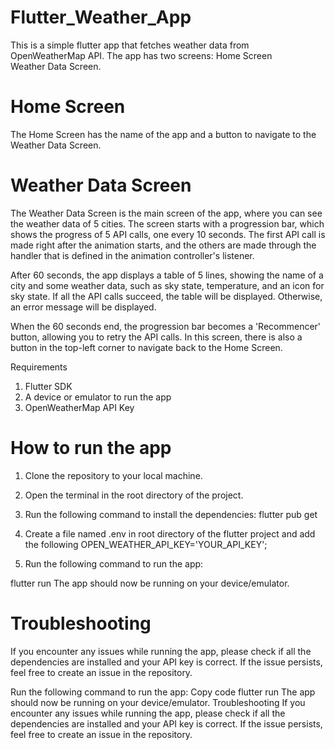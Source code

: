 # Flutter_Weather_App
This is a simple flutter app that fetches weather data from OpenWeatherMap API. The app has two screens: 
Home Screen  
Weather Data Screen.

# Home Screen
The Home Screen has the name of the app and a button to navigate to the Weather Data Screen.

# Weather Data Screen
The Weather Data Screen is the main screen of the app, where you can see the weather data of 5 cities. The screen starts with a progression bar, which shows the progress of 5 API calls, one every 10 seconds. The first API call is made right after the animation starts, and the others are made through the handler that is defined in the animation controller's listener.

After 60 seconds, the app displays a table of 5 lines, showing the name of a city and some weather data, such as sky state, temperature, and an icon for sky state. If all the API calls succeed, the table will be displayed. Otherwise, an error message will be displayed.

When the 60 seconds end, the progression bar becomes a 'Recommencer' button, allowing you to retry the API calls. In this screen, there is also a button in the top-left corner to navigate back to the Home Screen.

Requirements
1. Flutter SDK
2. A device or emulator to run the app
3. OpenWeatherMap API Key

# How to run the app

1. Clone the repository to your local machine.
2. Open the terminal in the root directory of the project.
3. Run the following command to install the dependencies:
flutter pub get

4. Create a file named .env in root directory of the flutter project and add the following 
OPEN_WEATHER_API_KEY='YOUR_API_KEY';



5. Run the following command to run the app:

flutter run
The app should now be running on your device/emulator.

# Troubleshooting
If you encounter any issues while running the app, please check if all the dependencies are installed and your API key is correct. If the issue persists, feel free to create an issue in the repository.

Run the following command to run the app:
Copy code
flutter run
The app should now be running on your device/emulator.
Troubleshooting
If you encounter any issues while running the app, please check if all the dependencies are installed and your API key is correct. If the issue persists, feel free to create an issue in the repository.
